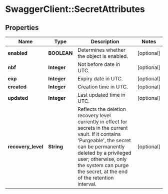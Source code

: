 # SwaggerClient::SecretAttributes

## Properties
Name | Type | Description | Notes
------------ | ------------- | ------------- | -------------
**enabled** | **BOOLEAN** | Determines whether the object is enabled. | [optional] 
**nbf** | **Integer** | Not before date in UTC. | [optional] 
**exp** | **Integer** | Expiry date in UTC. | [optional] 
**created** | **Integer** | Creation time in UTC. | [optional] 
**updated** | **Integer** | Last updated time in UTC. | [optional] 
**recovery_level** | **String** | Reflects the deletion recovery level currently in effect for secrets in the current vault. If it contains &#39;Purgeable&#39;, the secret can be permanently deleted by a privileged user; otherwise, only the system can purge the secret, at the end of the retention interval. | [optional] 


